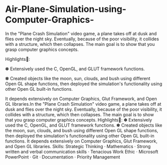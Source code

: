 # Air-Plane-Simulation-using-Computer-Graphics-

In the "Plane Crash Simulation" video game, a plane takes off at dusk and flies over the night sky. Eventually, because of the poor visibility, it collides with a structure, which then collapses. The main goal is to show that you grasp computer graphics concepts. 

Highlights🚀:

✽ Extensively used the C, OpenGL, and GLUT framework functions.

✽ Created objects like the moon, sun, clouds, and bush using different Open GL shape functions, then deployed the simulation's functionality using other Open GL built-in functions.

It depends extensively on Computer Graphics, Glut Framework, and Open GL libraries.In the "Plane Crash Simulation" video game, a plane takes off at dusk and flies over the night sky. Eventually, because of the poor visibility, it collides with a structure, which then collapses. The main goal is to show that you grasp computer graphics concepts. Highlights🚀: ✽ Extensively used the C, OpenGL, and GLUT framework functions. ✽ Created objects like the moon, sun, clouds, and bush using different Open GL shape functions, then deployed the simulation's functionality using other Open GL built-in functions. It depends extensively on Computer Graphics, Glut Framework, and Open GL libraries.
Skills: Strategic Thinking · Mathematics · Strong written and verbal communication skills · Tenacious Work Ethic · Microsoft PowerPoint · Git · Documentation · Priority Management


